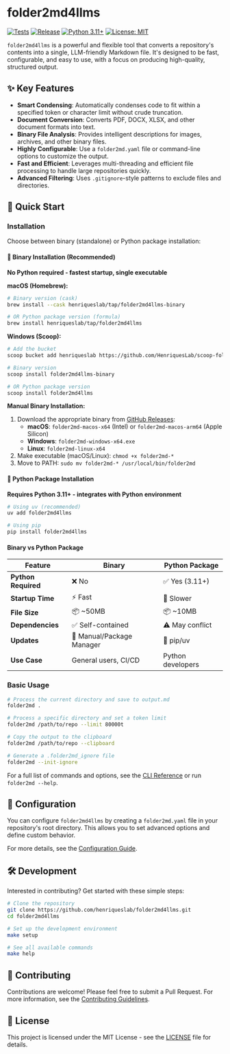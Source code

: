 # folder2md4llms

[![Tests](https://github.com/henriqueslab/folder2md4llms/actions/workflows/test.yml/badge.svg)](https://github.com/henriqueslab/folder2md4llms/actions/workflows/test.yml)
[![Release](https://github.com/henriqueslab/folder2md4llms/actions/workflows/release.yml/badge.svg)](https://github.com/henriqueslab/folder2md4llms/actions/workflows/release.yml)
[![Python 3.11+](https://img.shields.io/badge/python-3.11+-blue.svg)](https://www.python.org/downloads/)
[![License: MIT](https://img.shields.io/badge/License-MIT-yellow.svg)](https://opensource.org/licenses/MIT)

`folder2md4llms` is a powerful and flexible tool that converts a repository's contents into a single, LLM-friendly Markdown file. It's designed to be fast, configurable, and easy to use, with a focus on producing high-quality, structured output.

## ✨ Key Features

- **Smart Condensing**: Automatically condenses code to fit within a specified token or character limit without crude truncation.
- **Document Conversion**: Converts PDF, DOCX, XLSX, and other document formats into text.
- **Binary File Analysis**: Provides intelligent descriptions for images, archives, and other binary files.
- **Highly Configurable**: Use a `folder2md.yaml` file or command-line options to customize the output.
- **Fast and Efficient**: Leverages multi-threading and efficient file processing to handle large repositories quickly.
- **Advanced Filtering**: Uses `.gitignore`-style patterns to exclude files and directories.

## 🚀 Quick Start

### Installation

Choose between binary (standalone) or Python package installation:

#### 🚀 Binary Installation (Recommended)
**No Python required - fastest startup, single executable**

**macOS (Homebrew):**
```bash
# Binary version (cask)
brew install --cask henriqueslab/tap/folder2md4llms-binary

# OR Python package version (formula)
brew install henriqueslab/tap/folder2md4llms
```

**Windows (Scoop):**
```bash
# Add the bucket
scoop bucket add henriqueslab https://github.com/HenriquesLab/scoop-folder2md4llms

# Binary version
scoop install folder2md4llms-binary

# OR Python package version
scoop install folder2md4llms
```

**Manual Binary Installation:**
1. Download the appropriate binary from [GitHub Releases](https://github.com/henriqueslab/folder2md4llms/releases/latest):
   - **macOS**: `folder2md-macos-x64` (Intel) or `folder2md-macos-arm64` (Apple Silicon)
   - **Windows**: `folder2md-windows-x64.exe`
   - **Linux**: `folder2md-linux-x64`
2. Make executable (macOS/Linux): `chmod +x folder2md-*`
3. Move to PATH: `sudo mv folder2md-* /usr/local/bin/folder2md`

#### 🐍 Python Package Installation
**Requires Python 3.11+ - integrates with Python environment**

```bash
# Using uv (recommended)
uv add folder2md4llms

# Using pip
pip install folder2md4llms
```

#### Binary vs Python Package

| Feature | Binary | Python Package |
|---------|---------|----------------|
| **Python Required** | ❌ No | ✅ Yes (3.11+) |
| **Startup Time** | ⚡ Fast | 🐌 Slower |
| **File Size** | 📦 ~50MB | 📦 ~10MB |
| **Dependencies** | ✅ Self-contained | ⚠️ May conflict |
| **Updates** | 🔄 Manual/Package Manager | 🔄 pip/uv |
| **Use Case** | General users, CI/CD | Python developers |

### Basic Usage

```bash
# Process the current directory and save to output.md
folder2md .

# Process a specific directory and set a token limit
folder2md /path/to/repo --limit 80000t

# Copy the output to the clipboard
folder2md /path/to/repo --clipboard

# Generate a .folder2md_ignore file
folder2md --init-ignore
```

For a full list of commands and options, see the [CLI Reference](docs/api.md) or run `folder2md --help`.

## 🔧 Configuration

You can configure `folder2md4llms` by creating a `folder2md.yaml` file in your repository's root directory. This allows you to set advanced options and define custom behavior.

For more details, see the [Configuration Guide](docs/api.md#configuration).

## 🛠️ Development

Interested in contributing? Get started with these simple steps:

```bash
# Clone the repository
git clone https://github.com/henriqueslab/folder2md4llms.git
cd folder2md4llms

# Set up the development environment
make setup

# See all available commands
make help
```

## 🤝 Contributing

Contributions are welcome! Please feel free to submit a Pull Request. For more information, see the [Contributing Guidelines](CONTRIBUTING.md).

## 📄 License

This project is licensed under the MIT License - see the [LICENSE](LICENSE) file for details.
